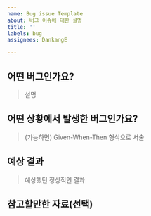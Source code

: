 ```yaml
---
name: Bug issue Template
about: 버그 이슈에 대한 설명
title: ''
labels: bug
assignees: DankangE

---
```


## 어떤 버그인가요?

> 설명

## 어떤 상황에서 발생한 버그인가요?

> (가능하면) Given-When-Then 형식으로 서술

## 예상 결과

> 예상했던 정상적인 결과

## 참고할만한 자료(선택)
